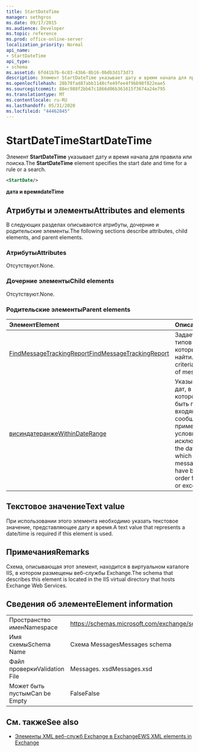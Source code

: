 ```yaml
---
title: StartDateTime
manager: sethgros
ms.date: 09/17/2015
ms.audience: Developer
ms.topic: reference
ms.prod: office-online-server
localization_priority: Normal
api_name:
- StartDateTime
api_type:
- schema
ms.assetid: 6fd41b7b-6c83-43b6-8b16-0bdb3d173d73
description: Элемент StartDateTime указывает дату и время начала для правила или поиска.
ms.openlocfilehash: 28b78fad87abb1148cfe49fee4f9bb98f822eae5
ms.sourcegitcommit: 88ec988f2bb67c1866d06b361615f3674a24e795
ms.translationtype: MT
ms.contentlocale: ru-RU
ms.lasthandoff: 05/31/2020
ms.locfileid: "44462845"
---
```

# <a name="startdatetime"></a><span data-ttu-id="1adaa-103">StartDateTime</span><span class="sxs-lookup"><span data-stu-id="1adaa-103">StartDateTime</span></span>

<span data-ttu-id="1adaa-104">Элемент **StartDateTime** указывает дату и время начала для правила или поиска.</span><span class="sxs-lookup"><span data-stu-id="1adaa-104">The **StartDateTime** element specifies the start date and time for a rule or a search.</span></span> 
  
```XML
<StartDate/>
```

<span data-ttu-id="1adaa-105">**дата и время**</span><span class="sxs-lookup"><span data-stu-id="1adaa-105">**dateTime**</span></span>

## <a name="attributes-and-elements"></a><span data-ttu-id="1adaa-106">Атрибуты и элементы</span><span class="sxs-lookup"><span data-stu-id="1adaa-106">Attributes and elements</span></span>

<span data-ttu-id="1adaa-107">В следующих разделах описываются атрибуты, дочерние и родительские элементы.</span><span class="sxs-lookup"><span data-stu-id="1adaa-107">The following sections describe attributes, child elements, and parent elements.</span></span>
  
### <a name="attributes"></a><span data-ttu-id="1adaa-108">Атрибуты</span><span class="sxs-lookup"><span data-stu-id="1adaa-108">Attributes</span></span>

<span data-ttu-id="1adaa-109">Отсутствуют.</span><span class="sxs-lookup"><span data-stu-id="1adaa-109">None.</span></span>
  
### <a name="child-elements"></a><span data-ttu-id="1adaa-110">Дочерние элементы</span><span class="sxs-lookup"><span data-stu-id="1adaa-110">Child elements</span></span>

<span data-ttu-id="1adaa-111">Отсутствуют.</span><span class="sxs-lookup"><span data-stu-id="1adaa-111">None.</span></span>
  
### <a name="parent-elements"></a><span data-ttu-id="1adaa-112">Родительские элементы</span><span class="sxs-lookup"><span data-stu-id="1adaa-112">Parent elements</span></span>

|<span data-ttu-id="1adaa-113">**Элемент**</span><span class="sxs-lookup"><span data-stu-id="1adaa-113">**Element**</span></span>|<span data-ttu-id="1adaa-114">**Описание**</span><span class="sxs-lookup"><span data-stu-id="1adaa-114">**Description**</span></span>|
|:-----|:-----|
|[<span data-ttu-id="1adaa-115">FindMessageTrackingReport</span><span class="sxs-lookup"><span data-stu-id="1adaa-115">FindMessageTrackingReport</span></span>](findmessagetrackingreport.md) <br/> |<span data-ttu-id="1adaa-116">Задает условия для типов сообщений, которые требуется найти.</span><span class="sxs-lookup"><span data-stu-id="1adaa-116">Specifies criteria for the types of messages to find.</span></span>  <br/> |
|[<span data-ttu-id="1adaa-117">висиндатеранже</span><span class="sxs-lookup"><span data-stu-id="1adaa-117">WithinDateRange</span></span>](withindaterange.md) <br/> |<span data-ttu-id="1adaa-118">Указывает диапазон дат, в течение которого должны быть получены входящие сообщения, чтобы применялось условие или исключение.</span><span class="sxs-lookup"><span data-stu-id="1adaa-118">Specifies the date range within which incoming messages have to have been received in order for the condition or exception to apply.</span></span>  <br/> |
   
## <a name="text-value"></a><span data-ttu-id="1adaa-119">Текстовое значение</span><span class="sxs-lookup"><span data-stu-id="1adaa-119">Text value</span></span>

 <span data-ttu-id="1adaa-120">При использовании этого элемента необходимо указать текстовое значение, представляющее дату и время.</span><span class="sxs-lookup"><span data-stu-id="1adaa-120">A text value that represents a date/time is required if this element is used.</span></span> 
  
## <a name="remarks"></a><span data-ttu-id="1adaa-121">Примечания</span><span class="sxs-lookup"><span data-stu-id="1adaa-121">Remarks</span></span>

<span data-ttu-id="1adaa-122">Схема, описывающая этот элемент, находится в виртуальном каталоге IIS, в котором размещены веб-службы Exchange.</span><span class="sxs-lookup"><span data-stu-id="1adaa-122">The schema that describes this element is located in the IIS virtual directory that hosts Exchange Web Services.</span></span>
  
## <a name="element-information"></a><span data-ttu-id="1adaa-123">Сведения об элементе</span><span class="sxs-lookup"><span data-stu-id="1adaa-123">Element information</span></span>

|||
|:-----|:-----|
|<span data-ttu-id="1adaa-124">Пространство имен</span><span class="sxs-lookup"><span data-stu-id="1adaa-124">Namespace</span></span>  <br/> |https://schemas.microsoft.com/exchange/services/2006/messages  <br/> |
|<span data-ttu-id="1adaa-125">Имя схемы</span><span class="sxs-lookup"><span data-stu-id="1adaa-125">Schema Name</span></span>  <br/> |<span data-ttu-id="1adaa-126">Схема Messages</span><span class="sxs-lookup"><span data-stu-id="1adaa-126">Messages schema</span></span>  <br/> |
|<span data-ttu-id="1adaa-127">Файл проверки</span><span class="sxs-lookup"><span data-stu-id="1adaa-127">Validation File</span></span>  <br/> |<span data-ttu-id="1adaa-128">Messages. xsd</span><span class="sxs-lookup"><span data-stu-id="1adaa-128">Messages.xsd</span></span>  <br/> |
|<span data-ttu-id="1adaa-129">Может быть пустым</span><span class="sxs-lookup"><span data-stu-id="1adaa-129">Can be Empty</span></span>  <br/> |<span data-ttu-id="1adaa-130">False</span><span class="sxs-lookup"><span data-stu-id="1adaa-130">False</span></span>  <br/> |
   
## <a name="see-also"></a><span data-ttu-id="1adaa-131">См. также</span><span class="sxs-lookup"><span data-stu-id="1adaa-131">See also</span></span>

- [<span data-ttu-id="1adaa-132">Элементы XML веб-служб Exchange в Exchange</span><span class="sxs-lookup"><span data-stu-id="1adaa-132">EWS XML elements in Exchange</span></span>](ews-xml-elements-in-exchange.md)

